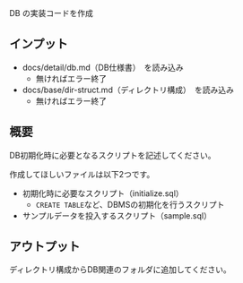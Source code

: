 DB の実装コードを作成

## インプット
- docs/detail/db.md（DB仕様書）　を読み込み
    - 無ければエラー終了
- docs/base/dir-struct.md（ディレクトリ構成）　を読み込み
    - 無ければエラー終了

## 概要
DB初期化時に必要となるスクリプトを記述してください。

作成してほしいファイルは以下2つです。
- 初期化時に必要なスクリプト（initialize.sql）
    - `CREATE TABLE`など、DBMSの初期化を行うスクリプト
- サンプルデータを投入するスクリプト（sample.sql）

## アウトプット
ディレクトリ構成からDB関連のフォルダに追加してください。